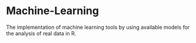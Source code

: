 # Machine-Learning
The implementation of machine learning tools by using available models for the analysis of real data in R.
